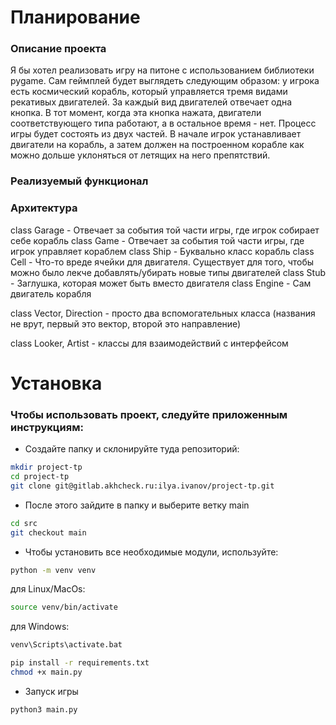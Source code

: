# Планирование
### Описание проекта
Я бы хотел реализовать игру на питоне с использованием библиотеки pygame.
Сам геймплей будет выглядеть следующим образом: у игрока есть космический корабль, который управляется тремя видами рекативых двигателей. За каждый вид двигателей отвечает одна кнопка. В тот момент, когда эта кнопка нажата, двигатели соответствующего типа работают, а в остальное время - нет.
Процесс игры будет состоять из двух частей. В начале игрок устанавливает двигатели на корабль, а затем должен на построенном корабле как можно дольше уклоняться от летящих на него препятствий.
### Реализуемый функционал

### Архитектура
class Garage - Отвечает за события той части игры, где игрок собирает себе корабль
class Game - Отвечает за события той части игры, где игрок управляет кораблем
class Ship - Буквально класс корабль
class Cell - Что-то вреде ячейки для двигателя. Существует для того, чтобы можно было лекче добавлять/убирать новые типы двигателей
class Stub - Заглушка, которая может быть вместо двигателя
class Engine - Сам двигатель корабля

class Vector, Direction - просто два вспомогательных класса (названия не врут, первый это вектор, второй это направление)

class Looker, Artist - классы для взаимодействий с интерфейсом
# Установка

### Чтобы использовать проект, следуйте приложенным инструкциям:
- Создайте папку и склонируйте туда репозиторий:
 
```sh
mkdir project-tp
cd project-tp
git clone git@gitlab.akhcheck.ru:ilya.ivanov/project-tp.git
```
 
- После этого зайдите в папку и выберите ветку main
 
```sh
cd src
git checkout main
```
 
- Чтобы установить все необходимые модули, используйте:
 
```sh
python -m venv venv
```
для Linux/MacOs:
```sh
source venv/bin/activate
```
для Windows:
```sh
venv\Scripts\activate.bat
```
 
```sh
pip install -r requirements.txt
chmod +x main.py
```

- Запуск игры
```sh
python3 main.py
```

